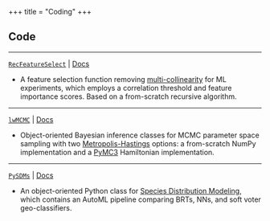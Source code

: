 +++
title = "Coding"
+++

## Code

---

[`RecFeatureSelect`](https://pypi.org/project/RecFeatureSelect/) | [Docs](https://github.com/daniel-furman/RecFeatureSelect)

* A feature selection function removing [multi-collinearity](https://en.wikipedia.org/wiki/Multicollinearity) for ML experiments, which employs a correlation threshold and feature importance scores. Based on a from-scratch recursive algorithm. 

---

[`lwMCMC`](https://pypi.org/project/lwMCMC/) | [Docs](https://github.com/daniel-furman/lwMCMC)

* Object-oriented Bayesian inference classes for MCMC parameter space sampling with two [Metropolis-Hastings](http://www.mit.edu/~ilkery/papers/MetropolisHastingsSampling.pdf) options: a from-scratch NumPy implementation and a [PyMC3](https://docs.pymc.io/notebooks/getting_started.html) Hamiltonian implementation. 

---

[`PySDMs`](https://github.com/daniel-furman/PySDMs) | [Docs](https://github.com/daniel-furman/PySDMs)

* An object-oriented Python class for [Species Distribution Modeling](https://en.wikipedia.org/wiki/Species_distribution_modelling), which contains an AutoML pipeline comparing BRTs, NNs, and soft voter geo-classifiers. 
